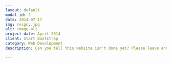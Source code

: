 ```yaml
---
layout: default
modal-id: 2
date: 2014-07-17
img: reigny.jpg
alt: image-alt
project-date: April 2014
client: Start Bootstrap
category: Web Development
description: Can you tell this website isn't done yet? Please leave and don't click anything on your way out thank you good bye.

---
```

